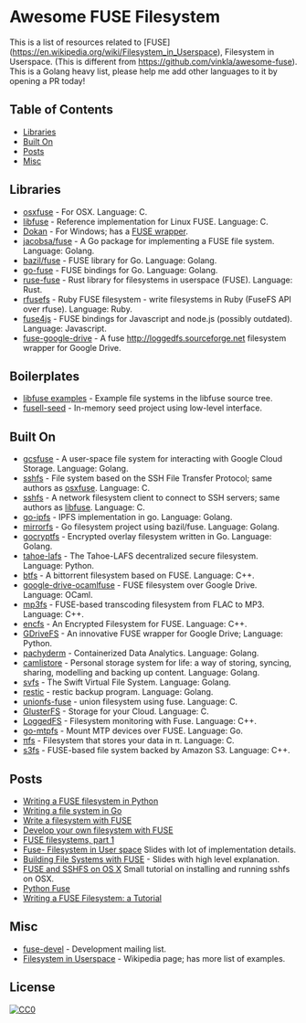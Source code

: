 # Awesome FUSE Filesystem

This is a list of resources related to [FUSE]
(https://en.wikipedia.org/wiki/Filesystem_in_Userspace), Filesystem in
Userspace. (This is different from https://github.com/vinkla/awesome-fuse). This
is a Golang heavy list, please help me add other languages to it by opening a PR
today!

## Table of Contents

* [Libraries](#libraries)
* [Built On](#built-on)
* [Posts](#posts)
* [Misc](#misc)

## Libraries

* [osxfuse](https://osxfuse.github.io) - For OSX. Language: C.
* [libfuse](https://github.com/libfuse/libfuse) - Reference implementation for
  Linux FUSE. Language: C.
* [Dokan](https://dokan-dev.github.io) - For Windows; has a [FUSE
  wrapper](https://github.com/dokan-dev/dokany/wiki/FUSE).
* [jacobsa/fuse](https://github.com/jacobsa/fuse) - A Go package for
  implementing a FUSE file system. Language: Golang.
* [bazil/fuse](https://github.com/bazil/fuse) - FUSE library for Go. Language:
  Golang.
* [go-fuse](https://github.com/hanwen/go-fuse) - FUSE bindings for Go. Language:
  Golang.
* [ruse-fuse](https://github.com/zargony/rust-fuse) - Rust library for
  filesystems in userspace (FUSE). Language: Rust.
* [rfusefs](https://github.com/lwoggardner/rfusefs) - Ruby FUSE filesystem -
  write filesystems in Ruby (FuseFS API over rfuse). Language: Ruby.
* [fuse4js](https://github.com/bcle/fuse4js) - FUSE bindings for Javascript and
  node.js (possibly outdated). Language: Javascript.
* [fuse-google-drive](https://github.com/jcline/fuse-google-drive) - A fuse
 http://loggedfs.sourceforge.net filesystem wrapper for Google Drive.
 
## Boilerplates

* [libfuse examples](https://github.com/libfuse/libfuse/tree/master/example) - Example file systems in the libfuse source tree.
* [fusell-seed](https://github.com/noahdesu/fusell-seed) - In-memory seed project using low-level interface.

## Built On

* [gcsfuse](https://github.com/GoogleCloudPlatform/gcsfuse) - A user-space file
  system for interacting with Google Cloud Storage. Language: Golang.
* [sshfs](https://github.com/osxfuse/sshfs) - File system based on the SSH File
  Transfer Protocol; same authors as [osxfuse](https://github.com/osxfuse).
Language: C.
* [sshfs](https://github.com/libfuse/sshfs) - A network filesystem client to
  connect to SSH servers; same authors as [libfuse](https://github.com/libfuse).
Language: C.
* [go-ipfs](https://github.com/ipfs/go-ipfs) - IPFS implementation in go.
  Language: Golang.
* [mirrorfs](https://github.com/elgutierrez/mirrorfs) - Go filesystem project
  using bazil/fuse. Language: Golang.
* [gocryptfs](https://github.com/rfjakob/gocryptfs) - Encrypted overlay
  filesystem written in Go. Language: Golang.
* [tahoe-lafs](https://github.com/tahoe-lafs/tahoe-lafs) - The Tahoe-LAFS
  decentralized secure filesystem. Language: Python.
* [btfs](https://github.com/johang/btfs) - A bittorrent filesystem based on
  FUSE. Language: C++.
* [google-drive-ocamlfuse](https://github.com/astrada/google-drive-ocamlfuse) -
  FUSE filesystem over Google Drive. Language: OCaml.
* [mp3fs](https://github.com/khenriks/mp3fs) - FUSE-based transcoding filesystem
  from FLAC to MP3. Language: C++.
* [encfs](https://github.com/vgough/encfs) - An Encrypted Filesystem for FUSE.
  Language: C++.
* [GDriveFS](https://github.com/dsoprea/GDriveFS) - An innovative FUSE wrapper
  for Google Drive; Language: Python.
* [pachyderm](https://github.com/pachyderm/pachyderm) - Containerized Data
  Analytics. Language: Golang.
* [camlistore](https://github.com/camlistore/camlistore) - Personal storage
  system for life: a way of storing, syncing, sharing, modelling and backing up
content. Language: Golang.
* [svfs](https://github.com/ovh/svfs) - The Swift Virtual File System. Language:
  Golang.
* [restic](https://github.com/restic/restic) - restic backup program. Language:
  Golang.
* [unionfs-fuse](https://github.com/rpodgorny/unionfs-fuse) - union filesystem
  using fuse. Language: C.
* [GlusterFS](https://github.com/gluster/glusterfs) -  Storage for your Cloud.
  Language: C.
* [LoggedFS](http://loggedfs.sourceforge.net/) - Filesystem monitoring with
  Fuse. Language: C++.
* [go-mtpfs](https://github.com/hanwen/go-mtpfs) - Mount MTP devices over FUSE.
  Language: Go.
* [πfs](https://github.com/philipl/pifs) - Filesystem that stores your data in π. Language: C.
* [s3fs](https://github.com/s3fs-fuse/s3fs-fuse) - FUSE-based file system backed by Amazon S3. Language: C++.

## Posts

* [Writing a FUSE filesystem in
  Python](https://www.stavros.io/posts/python-fuse-filesystem)
* [Writing a file system in
  Go](https://bazil.org/talks/2013-06-10-la-gophers/#1)
* [Write a filesystem with
  FUSE](http://engineering.facile.it/blog/eng/write-filesystem-fuse)
* [Develop your own filesystem with
  FUSE](http://www.ibm.com/developerworks/linux/library/l-fuse/)
* [FUSE filesystems, part
  1](http://zsiciarz.github.io/24daysofrust/book/day15.html)
* [Fuse- Filesystem in User
  space](http://www.slideshare.net/danny00076/fuse-filesystem-in-user-space)
Slides with lot of implementation details.
* [Building File Systems with
  FUSE](http://www.slideshare.net/adorepump/building-file-systems-with-fuse) -
Slides with high level explanation.
* [FUSE and SSHFS on OS
  X](http://stuff-things.net/2015/05/20/fuse-and-sshfs-on-os-x) Small tutorial
on installing and running sshfs on OSX.
* [Python Fuse](http://www.slideshare.net/matteobertozzi/python-fuse)
* [Writing a FUSE Filesystem: a
  Tutorial](http://www.cs.nmsu.edu/~pfeiffer/fuse-tutorial/html/index.html)

## Misc

* [fuse-devel](https://sourceforge.net/p/fuse/mailman/fuse-devel) - Development
  mailing list.
* [Filesystem in
  Userspace](https://en.wikipedia.org/wiki/Filesystem_in_Userspace) - Wikipedia
page; has more list of examples.

## License

[![CC0](https://licensebuttons.net/p/zero/1.0/88x31.png)](http://creativecommons.org/publicdomain/zero/1.0/)

